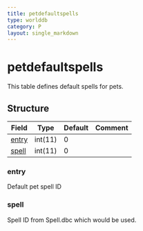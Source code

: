 ```yaml
---
title: petdefaultspells
type: worlddb
category: P
layout: single_markdown
---
```


# petdefaultspells
This table defines default spells for pets.

## Structure

Field                                                                      | Type    | Default | Comment
-------------------------------------------------------------------------- | ------- | ------- | -------
[entry](#entry) | int(11) | 0       |        
[spell](#spell) | int(11) | 0       |        

### entry

Default pet spell ID

### spell

Spell ID from Spell.dbc which would be used.